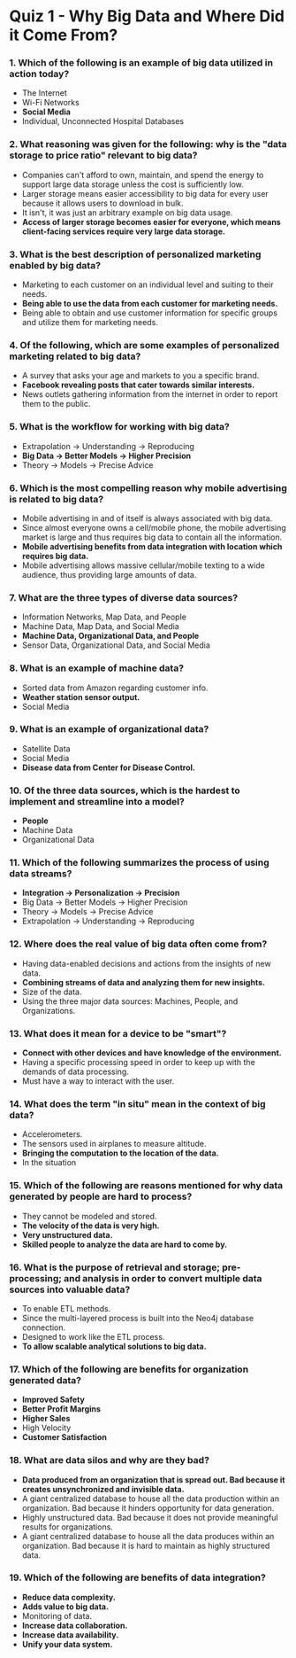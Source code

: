 # Quiz 1 - Why Big Data and Where Did it Come From?

### 1. Which of the following is an example of big data utilized in action today?

- The Internet
- Wi-Fi Networks
- **Social Media**
- Individual, Unconnected Hospital Databases

### 2. What reasoning was given for the following: why is the "data storage to price ratio" relevant to big data?

- Companies can't afford to own, maintain, and spend the energy to support large data storage unless the cost is sufficiently low.
- Larger storage means easier accessibility to big data for every user because it allows users to download in bulk.
- It isn't, it was just an arbitrary example on big data usage.
- **Access of larger storage becomes easier for everyone, which means client-facing services require very large data storage.**

### 3. What is the best description of personalized marketing enabled by big data?

- Marketing to each customer on an individual level and suiting to their needs.
- **Being able to use the data from each customer for marketing needs.**
- Being able to obtain and use customer information for specific groups and utilize them for marketing needs.

### 4. Of the following, which are some examples of personalized marketing related to big data?

- A survey that asks your age and markets to you a specific brand.
- **Facebook revealing posts that cater towards similar interests.**
- News outlets gathering information from the internet in order to report them to the public.


### 5. What is the workflow for working with big data?

- Extrapolation -> Understanding -> Reproducing
- **Big Data -> Better Models -> Higher Precision**
- Theory -> Models -> Precise Advice

### 6. Which is the most compelling reason why mobile advertising is related to big data?

- Mobile advertising in and of itself is always associated with big data.
- Since almost everyone owns a cell/mobile phone, the mobile advertising market is large and thus requires big data to contain all the information.
- **Mobile advertising benefits from data integration with location which requires big data.**
- Mobile advertising allows massive cellular/mobile texting to a wide audience, thus providing large amounts of data.


### 7. What are the three types of diverse data sources?

- Information Networks, Map Data, and People
- Machine Data, Map Data, and Social Media
- **Machine Data, Organizational Data, and People**
- Sensor Data, Organizational Data, and Social Media


### 8. What is an example of machine data?

- Sorted data from Amazon regarding customer info.
- **Weather station sensor output.**
- Social Media

### 9. What is an example of organizational data?

- Satellite Data
- Social Media
- **Disease data from Center for Disease Control.**

### 10. Of the three data sources, which is the hardest to implement and streamline into a model?

- **People**
- Machine Data
- Organizational Data

### 11. Which of the following summarizes the process of using data streams?

- **Integration -> Personalization -> Precision**
- Big Data -> Better Models -> Higher Precision
- Theory -> Models -> Precise Advice
- Extrapolation -> Understanding -> Reproducing

### 12. Where does the real value of big data often come from?

- Having data-enabled decisions and actions from the insights of new data.
- **Combining streams of data and analyzing them for new insights.**
- Size of the data.
- Using the three major data sources: Machines, People, and Organizations.


### 13. What does it mean for a device to be "smart"?

- **Connect with other devices and have knowledge of the environment.**
- Having a specific processing speed in order to keep up with the demands of data processing.
- Must have a way to interact with the user.


### 14. What does the term "in situ" mean in the context of big data?

- Accelerometers.
- The sensors used in airplanes to measure altitude.
- **Bringing the computation to the location of the data.**
- In the situation


### 15. Which of the following are reasons mentioned for why data generated by people are hard to process?

- They cannot be modeled and stored.
- **The velocity of the data is very high.**
- **Very unstructured data.**
- **Skilled people to analyze the data are hard to come by.**

### 16. What is the purpose of retrieval and storage; pre-processing; and analysis in order to convert multiple data sources into valuable data?

- To enable ETL methods.
- Since the multi-layered process is built into the Neo4j database connection.
- Designed to work like the ETL process.
- **To allow scalable analytical solutions to big data.**

### 17. Which of the following are benefits for organization generated data?

- **Improved Safety**
- **Better Profit Margins**
- **Higher Sales**
- High Velocity
- **Customer Satisfaction**

### 18. What are data silos and why are they bad?

- **Data produced from an organization that is spread out. Bad because it creates unsynchronized and invisible data.**
- A giant centralized database to house all the data production within an organization. Bad because it hinders opportunity for data generation.
- Highly unstructured data. Bad because it does not provide meaningful results for organizations.
- A giant centralized database to house all the data produces within an organization. Bad because it is hard to maintain as highly structured data.

### 19. Which of the following are benefits of data integration?

- **Reduce data complexity.**
- **Adds value to big data.**
- Monitoring of data.
- **Increase data collaboration.**
- **Increase data availability.**
- **Unify your data system.**